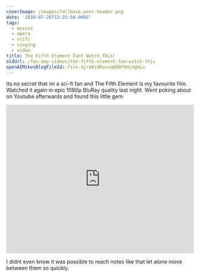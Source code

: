 ```yaml
---
coverImage: /images/fallback-post-header.png
date: '2010-07-26T12:35:56.000Z'
tags:
  - movies
  - opera
  - scifi
  - singing
  - video
title: The Fifth Element Fan? Watch This!
oldUrl: /fun-amp-videos/the-fifth-element-fan-watch-this
openAIMikesBlogFileId: file-4jrd4i0RovsqdQbFXHiXgHLu
---
```


Its no secret that im a sci-fi fan and The Fifth Element is my favourite film. Watched it again in epic 1080p BluRay quality last night. Went poking about on Youtube afterwards and found this little gem:<!-- more -->

<iframe width="100%" height="400" src="https://www.youtube.com/embed/bgo0CDL6bd0" frameborder="0" allow="accelerometer; autoplay; clipboard-write; encrypted-media; gyroscope; picture-in-picture" allowfullscreen></iframe>

I didnt even know it was possible to reach notes like that let alone move between them so quickly.

